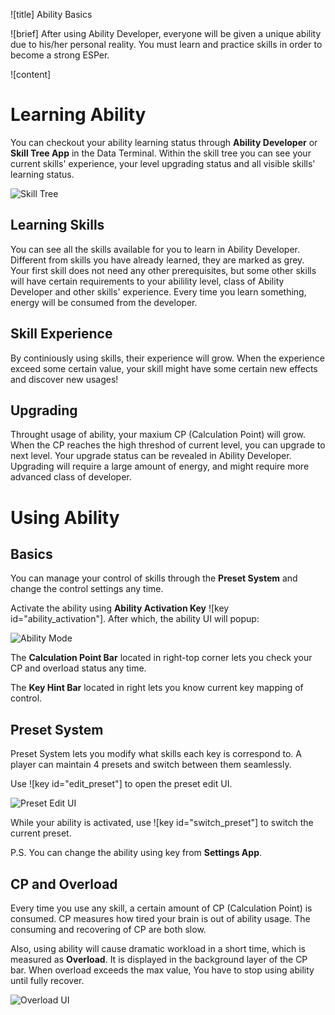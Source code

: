 ![title]
Ability Basics

![brief]
After using Ability Developer, everyone will be given a unique ability due to his/her personal reality. You must learn and practice skills in order 
to become a strong ESPer.

![content]

# Learning Ability

You can checkout your ability learning status through __Ability Developer__ or __Skill Tree App__ in the Data Terminal. Within the skill tree you 
can see your current skills' experience, your level upgrading status and all visible skills' learning status.

![Skill Tree](academy:textures/tutorial/skill_tree_ui.png)

## Learning Skills

You can see all the skills available for you to learn in Ability Developer. Different from skills you have already learned, they are marked as grey. Your first skill 
does not need any other prerequisites, but some other skills will have certain requirements to your abilility level, class of Ability Developer and other skills' experience. 
Every time you learn something, energy will be consumed from the developer.

## Skill Experience

By continiously using skills, their experience will grow. When the experience exceed some certain value, your skill might have some certain new effects and discover new usages!

## Upgrading

Throught usage of ability, your maxium CP (Calculation Point) will grow. When the CP reaches the high threshod of current level, you can upgrade to next level. 
Your upgrade status can be revealed in Ability Developer. Upgrading will require a large amount of energy, and might require more advanced class of developer.

# Using Ability

## Basics

You can manage your control of skills through the **Preset System** and change the control settings any time.

Activate the ability using **Ability Activation Key** ![key id="ability_activation"]. After which, the ability UI will popup:

![Ability Mode](academy:textures/tutorial/ability_ui.png)

The **Calculation Point Bar** located in right-top corner lets you check your CP and overload status any time.

The **Key Hint Bar** located in right lets you know current key mapping of control.

## Preset System

Preset System lets you modify what skills each key is correspond to. A player can maintain 4 presets and switch between them seamlessly.

Use ![key id="edit_preset"] to open the preset edit UI.

![Preset Edit UI](academy:textures/tutorial/preset_selection_ui.png)

While your ability is activated, use ![key id="switch_preset"] to switch the current preset.

P.S. You can change the ability using key from **Settings App**.

## CP and Overload

Every time you use any skill, a certain amount of CP (Calculation Point) is consumed. CP measures how tired your brain is out of ability usage. 
The consuming and recovering of CP are both slow.

Also, using ability will cause dramatic workload in a short time, which is measured as **Overload**. It is displayed in the background layer 
of the CP bar. When overload exceeds the max value, You have to stop using ability until fully recover.

![Overload UI](academy:textures/tutorial/overload.png)
